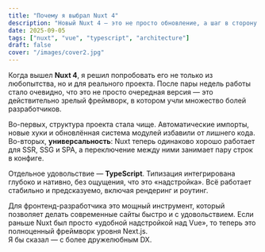 ```yaml
---
title: "Почему я выбрал Nuxt 4"
description: "Новый Nuxt 4 — это не просто обновление, а шаг в сторону универсального фреймворка для веб-приложений."
date: 2025-09-05
tags: ["nuxt", "vue", "typescript", "architecture"]
draft: false
cover: "/images/cover2.jpg"
---
```


Когда вышел **Nuxt 4**, я решил попробовать его не только из любопытства, но и для реального проекта. После пары недель работы стало очевидно, что это не просто очередная версия — это действительно зрелый фреймворк, в котором учли множество болей разработчиков.

Во-первых, структура проекта стала чище. Автоматические импорты, новые хуки и обновлённая система модулей избавили от лишнего кода. Во-вторых, **универсальность**: Nuxt теперь одинаково хорошо работает для SSR, SSG и SPA, а переключение между ними занимает пару строк в конфиге.  

Отдельное удовольствие — **TypeScript**. Типизация интегрирована глубоко и нативно, без ощущения, что это «надстройка». Всё работает стабильно и предсказуемо, включая рендеринг и роутинг.  

Для фронтенд-разработчика это мощный инструмент, который позволяет делать современные сайты быстро и с удовольствием. Если раньше Nuxt был просто «удобной надстройкой над Vue», то теперь это полноценный фреймворк уровня Next.js.  
Я бы сказал — с более дружелюбным DX.
